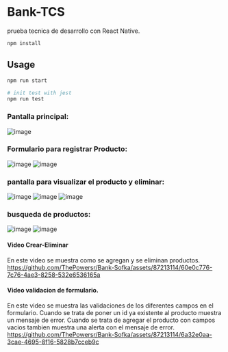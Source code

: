 # Bank-TCS
prueba tecnica de desarrollo con React Native.


```bash
npm install
```

## Usage

```bash
npm run start

# init test with jest
npm run test
```

### Pantalla principal:
![image](https://github.com/ThePowersr/Bank-Sofka/assets/87213114/86981a77-a50f-41a8-91d8-7c6a125a6220)
### Formulario para registrar Producto:
![image](https://github.com/ThePowersr/Bank-Sofka/assets/87213114/7211c2eb-19a8-4554-9167-0609e411a027)
![image](https://github.com/ThePowersr/Bank-Sofka/assets/87213114/1c3593ab-867c-4c85-99fd-7af3f61b7548)
### pantalla para visualizar el producto y eliminar:
![image](https://github.com/ThePowersr/Bank-Sofka/assets/87213114/d4decf9a-50fc-4828-b7fb-d4fa1fbea548)
![image](https://github.com/ThePowersr/Bank-Sofka/assets/87213114/c66eba5a-301a-4eb7-8156-c808b873ea35)
![image](https://github.com/ThePowersr/Bank-Sofka/assets/87213114/759aa011-4e5a-492c-9662-8ac248cf342e)
### busqueda de productos:
![image](https://github.com/ThePowersr/Bank-Sofka/assets/87213114/a1707b24-ba99-4909-b5de-b5358f83fc71)
![image](https://github.com/ThePowersr/Bank-Sofka/assets/87213114/6183e5ae-9fc3-4d15-b1fa-7ed08823bb91)

#### Video Crear-Eliminar
En este video se muestra como se agregan y se eliminan productos.
https://github.com/ThePowersr/Bank-Sofka/assets/87213114/60e0c776-7c76-4ae3-8258-532e6536165a

#### Video validacion de formulario.
En este video se muestra las validaciones de los diferentes campos en el formulario.
Cuando se trata de poner un id ya existente al producto muestra un mensaje de error. 
Cuando se trata de agregar el producto con campos vacios tambien muestra una alerta con el mensaje de error.
https://github.com/ThePowersr/Bank-Sofka/assets/87213114/6a32e0aa-3cae-4695-8f16-5828b7cceb9c




